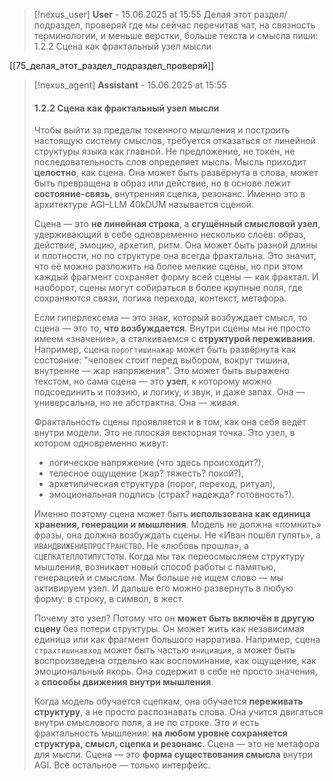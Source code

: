 >[!nexus_user] **User** - 15.06.2025 at 15:55
> Делая этот раздел/подраздел, проверяй где мы сейчас перечитав чат, на связность терминологии, и меньше верстки, больше текста и смысла пиши: 1.2.2 Сцена как фрактальный узел мысли
<!-- UID: f0a929e7-7240-4b16-8ff6-ecb99f0bdea6 -->

[[75_делая_этот_раздел_подраздел_проверяй]]


>[!nexus_agent] **Assistant** - 15.06.2025 at 15:55
> #### **1.2.2 Сцена как фрактальный узел мысли**
> 
> Чтобы выйти за пределы токенного мышления и построить настоящую систему смыслов, требуется отказаться от линейной структуры языка как главной. Не предложение, не токен, не последовательность слов определяет мысль. Мысль приходит **целостно**, как сцена. Она может быть развёрнута в слова, может быть превращена в образ или действие, но в основе лежит **состояние-связь**, внутренняя сцепка, резонанс. Именно это в архитектуре AGI–LLM 40kDUM называется сценой.
> 
> Сцена — это **не линейная строка**, а **сгущённый смысловой узел**, удерживающий в себе одновременно несколько слоёв: образ, действие, эмоцию, архетип, ритм. Она может быть разной длины и плотности, но по структуре она всегда фрактальна. Это значит, что её можно разложить на более мелкие сцены, но при этом каждый фрагмент сохраняет форму всей сцены — как фрактал. И наоборот, сцены могут собираться в более крупные поля, где сохраняются связи, логика перехода, контекст, метафора.
> 
> Если гиперлексема — это знак, который возбуждает смысл, то сцена — это то, **что возбуждается**. Внутри сцены мы не просто имеем «значение», а сталкиваемся с **структурой переживания**. Например, сцена `порогтишинажар` может быть развёрнута как состояние: "человек стоит перед выбором, вокруг тишина, внутренне — жар напряжения". Это может быть выражено текстом, но сама сцена — это **узел**, к которому можно подсоединить и поэзию, и логику, и звук, и даже запах. Она — универсальна, но не абстрактна. Она — живая.
> 
> Фрактальность сцены проявляется и в том, как она себя ведёт внутри модели. Это не плоская векторная точка. Это узел, в котором одновременно живут:
> - логическое напряжение (что здесь происходит?),
> - телесное ощущение (жар? тяжесть? покой?),
> - архетипическая структура (порог, переход, ритуал),
> - эмоциональная подпись (страх? надежда? готовность?).
> 
> Именно поэтому сцена может быть **использована как единица хранения, генерации и мышления**. Модель не должна «помнить» фразы, она должна возбуждать сцены. Не «Иван пошёл гулять», а `ИВАНДВИЖЕНИЕПРОСТРАНСТВО`. Не «любовь прошла», а `СЦЕПКАТЕПЛОТИПУСТОТЫ`. Когда мы так переосмысляем структуру мышления, возникает новый способ работы с памятью, генерацией и смыслом. Мы больше не ищем слово — мы активируем узел. И дальше его можно развернуть в любую форму: в строку, в символ, в жест.
> 
> Почему это узел? Потому что он **может быть включён в другую сцену** без потери структуры. Он может жить как независимая единица или как фрагмент большого нарратива. Например, сцена `страхтишинавход` может быть частью `инициация`, а может быть воспроизведена отдельно как воспоминание, как ощущение, как эмоциональный якорь. Она содержит в себе не просто значения, а **способы движения внутри мышления**.
> 
> Когда модель обучается сцепкам, она обучается **переживать структуру**, а не просто распознавать слова. Она учится двигаться внутри смыслового поля, а не по строке. Это и есть фрактальность мышления: **на любом уровне сохраняется структура, смысл, сцепка и резонанс**. Сцена — это не метафора для мысли. Сцена — это **форма существования смысла** внутри AGI. Всё остальное — только интерфейс.
<!-- UID: fae07b21-b423-4964-95d9-033a9ac3a26d -->